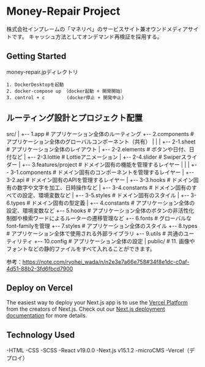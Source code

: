 # Money-Repair Project
株式会社インプレームの「マネリペ」のサービスサイト兼オウンドメディアサイトです。
キャッシュ方法としてオンデマンド再検証を採用する。


## Getting Started
money-repair.jpディレクトリ
```
1. DockerDesktopを起動
2. docker-compose up （docker起動 + 開発開始）
3. control + c        (docker停止 + 開発中止)
```

## ルーティング設計とプロジェクト配置
src/
|
+-- 1.app                # アプリケーション全体のルーティング
+-- 2.components         # アプリケーション全体のグローバルコンポーネント（共有）
|   |
|   +-- 2-1.sheet        # アプリケーション全体のレイアウト
|   +-- 2-2.elements     # ボタンや日付、日付など
|   +-- 2-3.lottie       # Lottieアニメーション
|   +-- 2-4.slider       # Swiperスライダー
|
+-- 3.features/project   # ドメイン固有の機能を管理するレイヤー
|   |
|   +-- 3-1.components   # ドメイン固有のコンポーネントを管理するレイヤー
|   +-- 3-2.api          # ドメイン固有のAPIを管理するレイヤー
|   +-- 3-3.hooks        # ドメイン固有の数字や文字を加工、日時操作など
|   +-- 3-4.constants    # ドメイン固有のすべての設定、環境変数など
|   +-- 3-5.styles       # ドメイン固有のスタイル
|   +-- 3-6.types        # ドメイン固有の型定義
|
+-- 4.constants          # アプリケーション全体の設定、環境変数など
+-- 5.hooks              # アプリケーション全体のボタンの非活性化制御や検索ワードによるルーターの遷移管理など
+-- 6.fonts              # グローバルなfont-familyを管理
+-- 7.styles             # アプリケーション全体のスタイル
+-- 8.types              # アプリケーション全体で使用される外部ライブラリ
+-- 9.utils              # 共通のユーティリティ
+-- 10.config            # アプリケーション全体の設定
|
public/ # 11. 画像やフォントなどの静的ファイルをすべて入れることができます。

参考：https://note.com/ryohei_wada/n/n2e3e7a66e758#34f8e1dc-c0af-4d51-88b2-3fd6fbcd7900

## Deploy on Vercel
The easiest way to deploy your Next.js app is to use the [Vercel Platform](https://vercel.com/new?utm_medium=default-template&filter=next.js&utm_source=create-next-app&utm_campaign=create-next-app-readme) from the creators of Next.js.
Check out our [Next.js deployment documentation](https://nextjs.org/docs/app/building-your-application/deploying) for more details.

## Technology Used
-HTML
-CSS
-SCSS
-React v19.0.0
-Next.js v15.1.2
-microCMS
-Vercel（デプロイ）